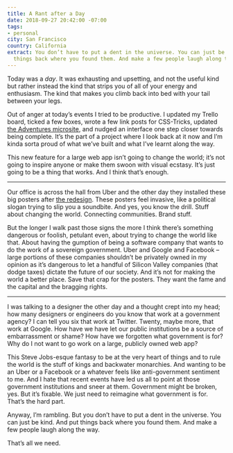 ```yaml
---
title: A Rant after a Day
date: 2018-09-27 20:42:00 -07:00
tags:
- personal
city: San Francisco
country: California
extract: You don’t have to put a dent in the universe. You can just be kind. And put
  things back where you found them. And make a few people laugh along the way.
---
```


Today was a _day_. It was exhausting and upsetting, and not the useful kind but rather instead the kind that strips you of all of your energy and enthusiasm. The kind that makes you climb back into bed with your tail between your legs.

Out of anger at today’s events I tried to be productive. I updated my Trello board, ticked a few boxes, wrote a few link posts for CSS-Tricks, updated [the Adventures microsite](https://robinrendle.com/adventures/), and nudged an interface one step closer towards being complete. It’s the part of a project where I look back at it now and I’m kinda sorta proud of what we’ve built and what I’ve learnt along the way.

This new feature for a large web app isn’t going to change the world; it’s not going to inspire anyone or make them swoon with visual ecstasy. It’s just going to be a thing that works. And I think that’s enough.

***

Our office is across the hall from Uber and the other day they installed these big posters after [the redesign](https://www.uber.design/case-studies/rebrand-2018). These posters feel invasive, like a political slogan trying to slip you a soundbite. And yes, you know the drill. Stuff about changing the world. Connecting communities. Brand stuff.

But the longer I walk past those signs the more I think there’s something dangerous or foolish, petulant even, about trying to change the world like that. About having the gumption of being a software company that wants to do the work of a sovereign government. Uber and Google and Facebook – large portions of these companies shouldn’t be privately owned in my opinion as it’s dangerous to let a handful of Silicon Valley companies (that dodge taxes) dictate the future of our society. And it’s not for making the world a better place. Save that crap for the posters. They want the fame and the capital and the bragging rights.

***

I was talking to a designer the other day and a thought crept into my head; how many designers or engineers do you know that work at a government agency? I can tell you six that work at Twitter. Twenty, maybe more, that work at Google. How have we have let our public institutions be a source of embarrassment or shame? How have we forgotten what government is for? Why do I not want to go work on a large, publicly owned web app?

This Steve Jobs-esque fantasy to be at the very heart of things and to rule the world is the stuff of kings and backwater monarchies. And wanting to be an Uber or a Facebook or a whatever feels like anti-government sentiment to me. And I hate that recent events have led us all to point at those government institutions and sneer at them. Government might be broken, yes. But it’s fixable. We just need to reimagine what government is for. That’s the hard part.

Anyway, I’m rambling. But you don’t have to put a dent in the universe. You can just be kind. And put things back where you found them. And make a few people laugh along the way.

That’s all we need.
